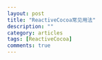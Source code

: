 ```yaml
---
layout: post
title: "ReactiveCocoa常见用法"
description: ""
category: articles
tags: [ReactiveCocoa]
comments: true
---
```



